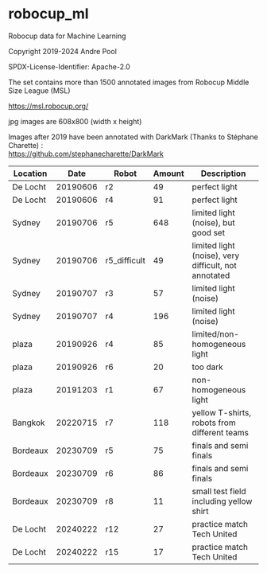 # robocup_ml
Robocup data for Machine Learning

Copyright 2019-2024 Andre Pool

SPDX-License-Identifier: Apache-2.0

The set contains more than 1500 annotated images from Robocup Middle Size League (MSL)

https://msl.robocup.org/

jpg images are 608x800 (width x height)

Images after 2019 have been annotated with DarkMark (Thanks to Stéphane Charette) :<br>
https://github.com/stephanecharette/DarkMark

| Location  |   Date   |     Robot    |Amount| Description                                          |
|-----------|----------|--------------|------|------------------------------------------------------|
| De  Locht | 20190606 | r2           |   49 | perfect light                                        | 
| De  Locht | 20190606 | r4           |   91 | perfect light                                        |
| Sydney    | 20190706 | r5           |  648 | limited light (noise), but good set                  |
| Sydney    | 20190706 | r5_difficult |   49 | limited light (noise), very difficult, not annotated |
| Sydney    | 20190707 | r3           |   57 | limited light (noise)                                |
| Sydney    | 20190707 | r4           |  196 | limited light (noise)                                |
| plaza     | 20190926 | r4           |   85 | limited/non-homogeneous light                        |
| plaza     | 20190926 | r6           |   20 | too dark                                             |
| plaza     | 20191203 | r1           |   67 | non-homogeneous light                                |
| Bangkok   | 20220715 | r7           |  118 | yellow T-shirts, robots from different teams         |
| Bordeaux  | 20230709 | r5           |   75 | finals and semi finals                               |
| Bordeaux  | 20230709 | r6           |   86 | finals and semi finals                               |
| Bordeaux  | 20230709 | r8           |   11 | small test field including yellow shirt              |
| De Locht  | 20240222 | r12          |   27 | practice match Tech United                           |
| De Locht  | 20240222 | r15          |   17 | practice match Tech United                           |
